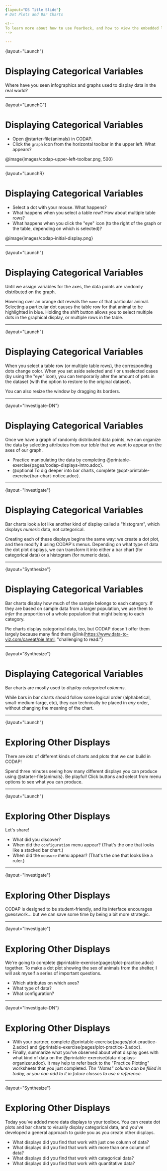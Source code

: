 ```yaml
---
{layout="DS Title Slide"}  
# Dot Plots and Bar Charts  

<!--
To learn more about how to use PearDeck, and how to view the embedded links on these slides without going into present mode visit https://help.peardeck.com/en
-->

---
```

{layout="Launch"}
# Displaying Categorical Variables

Where have you seen infographics and graphs used to display data in the real world?

<!--
    Solicit student responses, and then share with them that today's lesson is all about producing displays in CODAP. Explain that, as a class, you'll walk through some of the basic mechanics of creating a display - and then students will have the opportunity to independently create and explore displays in CODAP.
-->

---
{layout="LaunchC"}
# Displaying Categorical Variables

- Open  @starter-file{animals} in CODAP.
- Click the `graph` icon from the horizontal toolbar in the upper left. What appears?

@image{images/codap-upper-left-toolbar.png, 500}

---
{layout="LaunchR}
# Displaying Categorical Variables

- Select a dot with your mouse. What happens?
- What happens when you select a table row? How about multiple table rows?
- What happens when you click the "eye" icon (to the right of the graph or the table, depending on which is selected)?


<!--
If students report that a blank graph appears (rather than a scatter plot), prompt them to whitelist CODAP on their ad-blocker. Ad-blockers do seem to inhibit some of the functionality of CODAP (which will fortunately never advertise to users!).

- Select a dot with your mouse. What happens?
** _The dot turns blue, and the corresponding row in the table is highlighted._
- What happens when you select a table row? How about multiple table rows?
** _The corresponding dot(s) turn blue._
- What happens when you click the "eye" icon (to the right of the graph or the table, depending on which is selected)?
** _A menu appears._

-->

@image{images/codap-initial-display.png}


---
{layout="Launch"}
# Displaying Categorical Variables

Until we assign variables for the axes, the data points are randomly distributed on the graph. 

Hovering over an orange dot reveals the `name` of that particular animal. Selecting a particular dot causes the table row for that animal to be highlighted in blue. Holding the shift button allows you to select multiple dots in the graphical display, or multiple rows in the table.



---
{layout="Launch"}
# Displaying Categorical Variables

When you select a table row (or multiple table rows), the corresponding dots change color. When you set aside selected and / or unselected cases (by using the "eye" icon), you can temporarily alter the amount of pets in the dataset (with the option to restore to the original dataset).

You can also resize the window by dragging its borders.

---
{layout="Investigate-DN"}
# Displaying Categorical Variables

Once we have a graph of randomly distributed data points, we can organize the data by selecting attributes from our _table_ that we want to appear on the axes of our graph.

- Practice manipulating the data by completing @printable-exercise{pages/codap-displays-intro.adoc}.
- @optional To dig deeper into bar charts, complete @opt-printable-exercise{bar-chart-notice.adoc}.

<!--
Remind students that categorical data is used to classify, rather than to measure. Only when data is being treated categorically will students be invited to fuse data points to create a bar chart. Quantitative (or numeric) data must measure or compare; it is subject to the laws of arithmetic.

When students make a display of the `sex` of the animals, they will see that some animals are male, some are female and some are hermaphrodites. We use the descriptor _sex_ rather than _gender_ because sex refers to biology, whereas gender refers to identity. Hermaphrodite is the biological term for animals that carry eggs & produce sperm (nearly 1/3 of the non-insect animal species on the planet!). Plants that produce pollen & ovules are also hermaphrodites. While the term was previously used by the medical community to describe intersex people or people who identify as transgender or gender non-binary, it is not biologically accurate. Humans are not able to produce both viable eggs and sperm, so "hermaphrodite" is no longer considered an acceptable term to apply to people.

-->

---
{layout="Investigate"}
# Displaying Categorical Variables

Bar charts look a lot like another kind of display called a "histogram", which displays _numeric_ data, not categorical. 

Creating each of these displays begins the same way: we create a dot plot, and then modify it using CODAP's menus. Depending on what type of data the dot plot displays, we can transform it into either a bar chart (for categorical data) or a histogram (for numeric data).

---
{layout="Synthesize"}
# Displaying Categorical Variables

Bar charts display how much of the sample belongs to each category. If they are based on sample data from a larger population, we use them to _infer_ the proportion of a whole population that might belong to each category.

Pie charts display categorical data, too, but CODAP doesn't offer them largely because many find them @link{https://www.data-to-viz.com/caveat/pie.html, "challenging to read."}

---
{layout="Synthesize"}
# Displaying Categorical Variables

Bar charts are mostly used to _display categorical columns_.

While bars in bar charts should follow some logical order (alphabetical, small-medium-large, etc), they can technically be placed in _any_ order, without changing the meaning of the chart.

<!--
Infographics are a powerful tool for communicating information, especially when made by people who actually understand how to connect visuals to data in meaningful ways. @opt-project{infographics.adoc, infographic-rubric.adoc} is an opportunity for students to become more flexible math thinkers while tapping into their creativity. This project can be made on the computer or with pencil and paper. There's also an @link{pages/infographic-rubric.html, Infographics Rubric} to highlight for you and your students what an excellent infographic includes.
-->

--- 
{layout="Launch"}
# Exploring Other Displays

There are _lots_ of different kinds of charts and plots that we can build in CODAP! 

Spend three minutes seeing how many different displays you can produce using @starter-file{animals}. Be playful! Click buttons and select from menu options to see what you can produce. 

<!-- 
If students need a bit of encouraging, you might prod them to make histograms and scatterplots!)
-->

--- 
{layout="Launch"}
# Exploring Other Displays

Let's share!

* What did you discover?
* When did the `configuration` menu appear? (That's the one that looks like a stacked bar chart.)
* When did the `measure` menu appear? (That's the one that looks like a ruler.)

<!--
- The configuration menu appears when there is another possible configuration of the data. For instance, when dots can be fused into bars - we see this menu.
- The measure menu appears when there is an opportunity to change what is shown *along with the points* (that is, on the same display as a dot plot or scatterplot) - for instance, connecting lines or calculating the count. Histograms and boxplots appear alongside an existing display, so they appear are on the `measure` menu._
-->

---
{layout="Investigate"}
# Exploring Other Displays

CODAP is designed to be student-friendly, and its interface encourages guesswork... but we can save some time by being a bit more strategic.

---
{layout="Investigate"}
# Exploring Other Displays

We're going to complete @printable-exercise{pages/plot-practice.adoc} together. To make a dot plot showing the sex of animals from the shelter, I will ask myself a series of important questions.

* Which attributes on which axes?
* What type of data?
* What configuration?

<!--
* Which attributes on which axes? _Sex belongs on the either axis._
* What type of data? _Male, female, and hermaphrodite are all categories. The bar chart will display categorical data._
** _CODAP initially creates a dot plot of the data, so no special configuration is needed._

Focus on supporting students in learning how to pose productive questions when looking at data. Invite students to repeat the process you just modeled as they create a bar chart (Q2 on the same page) that shows the species of animals from the shelter.

It might sound like this:
- Which *Column / Attribtue* on which axes?
** _Species belongs on either axis._
- What *Type of Data*?
** Cat, dog, etc. are all categories. The chart will display categorical data.
- What configuration?
** _We need to fuse the dots into bars._
-->

---
{layout="Investigate-DN"}
# Exploring Other Displays

- With your partner, complete @printable-exercise{pages/plot-practice-2.adoc} and @printable-exercise{pages/plot-practice-3.adoc}.
- Finally, summarize what you've observed about what display goes with what kind of data on the @printable-exercise{data-displays-organizer.adoc}. It may help to refer back to the "Practice Plotting" worksheets that you just completed. *The "Notes" column can be filled in today, or you can add to it in future classes to use a reference.*

<!--
There are _many_ possible misconceptions about displays that students may encounter here. *But that's ok!* Understanding all those other plots is _not_ a learning goal for this lesson. Rather, the goal at this stage is to have them build familiarity and confidence with the CODAP tool and how it makes data displays.
-->

---
{layout="Synthesize"}
# Exploring Other Displays

Today you’ve added more data displays to your toolbox. You can create dot plots and bar charts to visually display categorical data, and you've developed a general approach to guide you as you create other displays.

- What displays did you find that work with just one column of data?
- What displays did you find that work with more than one column of data?
- What displays did you find that work with categorical data?
- What displays did you find that work with quantitative data?



<!--
- What displays did you find that work with just one column of data?
** _dot plots, bar charts, histograms and box plots_
- What displays did you find that work with more than one column of data?
** _scatter plots and lr-plots_
- What displays did you find that work with categorical data?
** _dot plots and bar charts_
- What displays did you find that work with quantitative data?
** _histograms, box plots, scatterplots, and lr-plots_
-->


